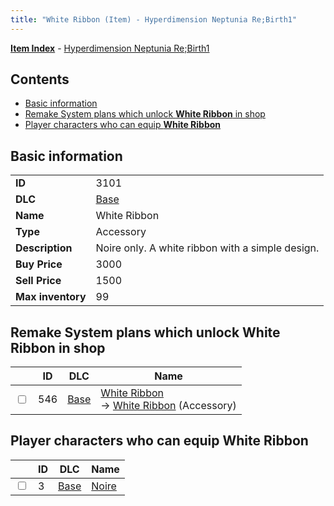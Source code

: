 ```yaml
---
title: "White Ribbon (Item) - Hyperdimension Neptunia Re;Birth1"
---
```


[**Item Index**](/neptunia/rb1/item/index.html) - [Hyperdimension Neptunia Re;Birth1](/neptunia/rb1)

## Contents

- [Basic information](#basic-information)
- [Remake System plans which unlock **White Ribbon** in shop](#remake-system-plans-which-unlock-white-ribbon-in-shop)
- [Player characters who can equip **White Ribbon**](#player-characters-who-can-equip-white-ribbon)

## Basic information

|   |   |
| -- | -- |
| **ID** | 3101 |
| **DLC** | [Base](/neptunia/rb1/dlc/1-base.html) |
| **Name** | White Ribbon |
| **Type** | Accessory |
| **Description** | Noire only. A white ribbon with a simple design. |
| **Buy Price** | 3000 |
| **Sell Price** | 1500 |
| **Max inventory** | 99 |

## Remake System plans which unlock **White Ribbon** in shop

|    | ID | DLC | Name |
| -- | -- | --- | ---- |
| <input type="checkbox" id="rb1-remake-1-546" class="trackbox" /> | 546 | [Base](/neptunia/rb1/dlc/1-base.html) | [White Ribbon](/neptunia/rb1/remake/1-546-white-ribbon.html)<br />→ [White Ribbon](/neptunia/rb1/item/1-3101-white-ribbon.html) (Accessory) |

## Player characters who can equip **White Ribbon**

|    | ID | DLC | Name |
| -- | -- | --- | ---- |
| <input type="checkbox" id="rb1-player-1-3" class="trackbox" /> | 3 | [Base](/neptunia/rb1/dlc/1-base.html) | [Noire](/neptunia/rb1/player/1-3-noire.html) |